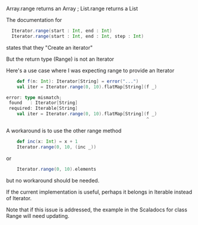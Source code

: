 Array.range returns an Array ;
List.range returns a List

The documentation for
```scala
  Iterator.range(start : Int, end : Int)
  Iterator.range(start : Int, end : Int, step : Int)
```
states that they "Create an iterator"

But the return type (Range) is not an Iterator

Here's a use case where I was expecting range to provide an Iterator
```scala
    def f(n: Int): Iterator[String] = error("...")
    val iter = Iterator.range(0, 10).flatMap[String](f _)
```
```scala
error: type mismatch;
 found   : Iterator[String]
 required: Iterable[String]
    val iter = Iterator.range(0, 10).flatMap[String](f _)
                                                     ^
```

A workaround is to use the other range method
```scala
    def inc(x: Int) = x + 1
    Iterator.range(0, 10, (inc _))
```
or
```scala
    Iterator.range(0, 10).elements
```
but no workaround should be needed.


If the current implementation is useful, perhaps it belongs in Iterable instead of Iterator.


Note that if this issue is addressed, the example in the Scaladocs for class Range will need updating.
